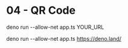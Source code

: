 # 04 - QR Code

deno run --allow-net app.ts YOUR_URL

deno run --allow-net app.ts https://deno.land/

